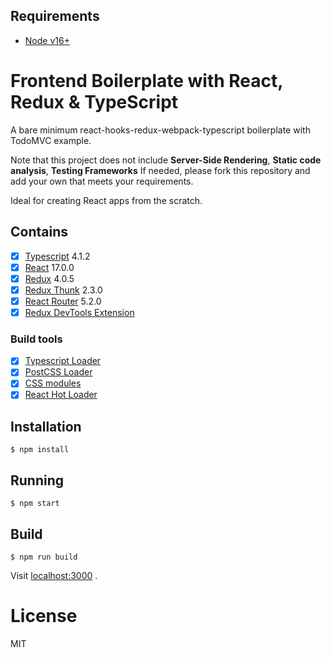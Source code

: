 ## Requirements

- [Node v16+](https://nodejs.org/)

# Frontend Boilerplate with React, Redux & TypeScript

A bare minimum react-hooks-redux-webpack-typescript boilerplate with TodoMVC example.

Note that this project does not include **Server-Side Rendering**, **Static code analysis**, **Testing Frameworks**
If needed, please fork this repository and add your own that meets your requirements.

Ideal for creating React apps from the scratch.

## Contains

- [x] [Typescript](https://www.typescriptlang.org/) 4.1.2
- [x] [React](https://facebook.github.io/react/) 17.0.0
- [x] [Redux](https://github.com/reactjs/redux) 4.0.5
- [x] [Redux Thunk](https://github.com/reduxjs/redux-thunk) 2.3.0
- [x] [React Router](https://github.com/ReactTraining/react-router) 5.2.0
- [x] [Redux DevTools Extension](https://github.com/zalmoxisus/redux-devtools-extension)

### Build tools

- [x] [Typescript Loader](https://github.com/TypeStrong/ts-loader)
- [x] [PostCSS Loader](https://github.com/postcss/postcss-loader)
- [x] [CSS modules](https://github.com/css-modules/css-modules)
- [x] [React Hot Loader](https://github.com/gaearon/react-hot-loader)

## Installation

```
$ npm install
```

## Running

```
$ npm start
```

## Build

```
$ npm run build
```

Visit [localhost:3000](http://localhost:3000/) .

# License

MIT